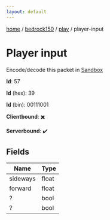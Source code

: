 ```yaml
---
layout: default
---
```


[home](/)  /  [bedrock150](/protocol/bedrock150)  /  [play](/protocol/bedrock150/play)  /  player-input

# Player input

Encode/decode this packet in [Sandbox](../../../sandbox/bedrock150#Play.PlayerInput)

**Id**: 57

**Id** (hex): 39

**Id** (bin): 00111001

**Clientbound**: ✖️

**Serverbound**: ✔️

## Fields

Name | Type
---|---
sideways | float
forward | float
? | bool
? | bool
